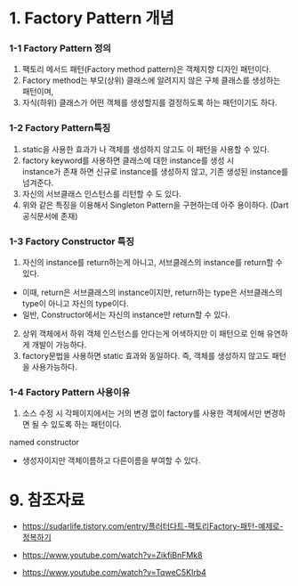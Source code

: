# 1. Factory Pattern 개념
### 1-1 Factory Pattern 정의
1. 팩토리 메서드 패턴(Factory method pattern)은 객체지향 디자인 패턴이다. 
2. Factory method는 부모(상위) 클래스에 알려지지 않은 구체 클래스를 생성하는 패턴이며,
3. 자식(하위) 클래스가 어떤 객체를 생성할지를 결정하도록 하는 패턴이기도 하다.

### 1-2 Factory Pattern특징
1. static을 사용한 효과가 나 객체를 생성하지 않고도 이 패턴을 사용할 수 있다.
2. factory keyword를 사용하면 클래스에 대한 instance를 생성 시    
  instance가 존재 하면 신규로 instance를 생성하지 않고, 기존 생성된 instance를 넘겨준다.
3. 자신의 서브클래스 인스턴스를 리턴할 수 도 있다.
9. 위와 같은 특징을 이용해서 Singleton Pattern을 구현하는데 아주 용이하다. (Dart공식문서에 존재)

### 1-3 Factory Constructor 특징
1. 자신의 instance를 return하는게 아니고, 서브클래스의 instance를 return할 수 있다.   
  - 이때, return은 서브클래스의 instance이지만, return하는 type은 서브클래스의 type이 아니고 자신의 type이다.
  - 일반, Constructor에서는 자신의 instance만 return할 수 있다.
2. 상위 객체에서 하위 객체 인스턴스를 안다는게 어색하지만 이 패턴으로 인해 유연하게 개발이 가능하다.
3. factory문법을 사용하면 static 효과와 동일하다. 즉, 객체를 생성하지 않고도 패턴을 사용가능하다.

### 1-4 Factory Pattern 사용이유
1. 소스 수정 시 각페이지에서는 거의 변경 없이 factory를 사용한 객체에서만 변경하면 될 수 있도록 하는 패턴이다.

named constructor
 - 생성자이지만 객체이름하고 다른이름을 부여할 수 있다.


# 9. 참조자료
 - https://sudarlife.tistory.com/entry/플러터다트-팩토리Factory-패턴-예제로-정복하기

 - https://www.youtube.com/watch?v=ZikfiBnFMk8
 - https://www.youtube.com/watch?v=TqweC5KIrb4
